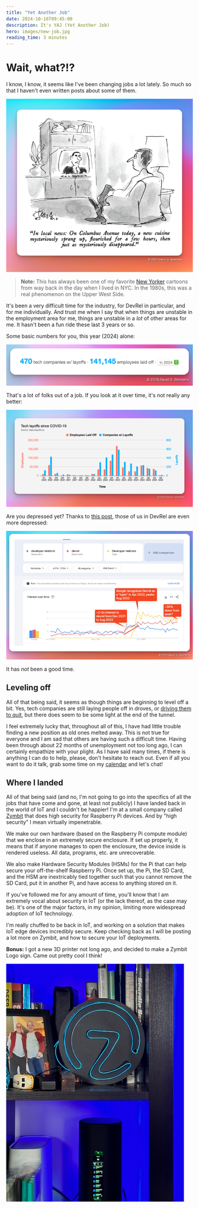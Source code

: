 ```yaml
---
title: "Yet Another Job"
date: 2024-10-16T09:45:00
description: It's YAJ (Yet Another Job)
hero: images/new-job.jpg
reading_time: 3 minutes
---
```


# Wait, what?!?
I know, I know, it seems like I've been changing jobs a lot lately. So much so that I haven't even written posts about some of them.

![A new cuisine sprang up, flourished, and then died](images/new-cuisine.png)

> **Note:** This has always been one of my favorite [New Yorker](https://newyorker.com) cartoons from way back in the day when I lived in NYC. In the 1980s, this was a real phenomenon on the Upper West Side.

It's been a very difficult time for the industry, for DevRel in particular, and for me individually. And trust me when I say that when things are unstable in the employment area for me, things are unstable in a *lot* of other areas for me. It hasn't been a fun ride these last 3 years or so.

Some basic numbers for you, this year (2024) alone:

![470 companies, with 141,145 employees laid off](images/layoff-numbers.png)

That's a lot of folks out of a job. If you look at it over time, it's not really any better:

![employee layoffs since COVID graph](images/layoffs-chart.png)

Are you depressed yet? Thanks to [this post](https://dx.tips/zirp), those of us in DevRel are even more depressed:

![DevRel Employment chart](images/devrel-trend.png)

It has *not* been a good time.

## Leveling off

All of that being said, it seems as though things are beginning to level off a bit. Yes, tech companies are still laying people off in droves, or [driving them to quit](https://www.linkedin.com/posts/anthony-b-carr_pretty-much-everyone-i-know-who-works-at-activity-7249767966215475200-IOVI), but there does seem to be some light at the end of the tunnel.

I feel extremely lucky that, throughout all of this, I have had little trouble finding a new position as old ones melted away. This is not true for everyone and I am sad that others are having such a difficult time. Having been through about 22 months of unemployment not too long ago, I can certainly empathize with your plight. As I have said many times, if there is anything I can do to help, please, don't hesitate to reach out. Even if all you want to do it talk, grab some time on my [calendar](https://dgs.st/mycal) and let's chat!

## Where I landed

All of that being said (and no, I'm not going to go into the specifics of all the jobs that have come and gone, at least not publicly) I have landed back in the world of IoT and I couldn't be happier! I'm at a small company called [Zymbit](https://zymbit.com) that does high security for Raspberry Pi devices. And by "high security" I mean virtually impenetrable.

We make our own hardware (based on the Raspberry Pi compute module) that we enclose in an extremely secure enclosure. If set up properly, it means that if anyone manages to open the enclosure, the device inside is rendered useless. All data, programs, etc. are unrecoverable.

We also make Hardware Security Modules (HSMs) for the Pi that can help secure your off-the-shelf Raspberry Pi. Once set up, the Pi, the SD Card, and the HSM are inextricably tied together such that you cannot remove the SD Card, put it in another Pi, and have access to anything stored on it.

If you've followed me for any amount of time, you'll know that I am extremely vocal about security in IoT (or the lack thereof, as the case may be). It's one of the major factors, in my opinion, limiting more widespread adoption of IoT technology.

I'm really chuffed to be back in IoT, and working on a solution that makes IoT edge devices incredibly secure. Keep checking back as I will be posting a lot more on Zymbit, and how to secure your IoT deployments.

**Bonus:** I got a new 3D printer not long ago, and decided to make a Zymbit Logo sign. Came out pretty cool I think!

![Zymbit logo neon-like sign](images/z-logo.png)
